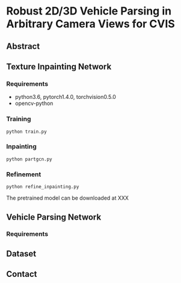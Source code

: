 # Robust 2D/3D Vehicle Parsing in Arbitrary Camera Views for CVIS

## Abstract
## Texture Inpainting Network
### Requirements
- python3.6, pytorch1.4.0, torchvision0.5.0
- opencv-python
### Training
```
python train.py
```
### Inpainting
```
python partgcn.py
```
### Refinement
```
python refine_inpainting.py
```
The pretrained model can be downloaded at XXX
## Vehicle Parsing Network
### Requirements
## Dataset
## Contact